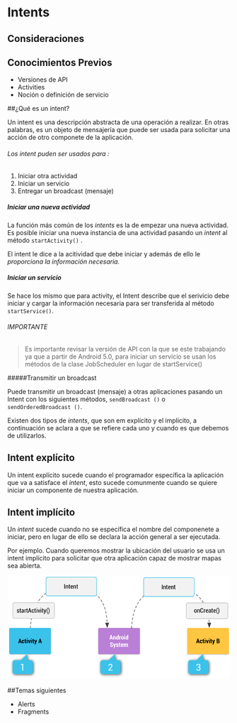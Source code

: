 # Intents

## Consideraciones

## Conocimientos Previos

* Versiones de API
* Activities
* Noción o definición de servicio

##¿Qué es un intent?

Un intent es una descripción abstracta de una operación a realizar. En otras palabras, es un objeto de mensajería que puede ser usada para solicitar una acción de otro componete de la aplicación.

###### Los intent puden ser usados para :

1. Iniciar otra actividad
2. Iniciar un servicio
3. Entregar un broadcast (mensaje)

##### Iniciar una nueva actividad

La función más común de los *intents* es la de empezar una nueva actividad. Es posible iniciar una nueva instancia de una actividad pasando un *intent* al método `startActivity()` .

El intent le dice a la acitividad que debe iniciar y además de ello le *proporciona la información necesaria.*

##### Iniciar un servicio

Se hace los mismo que para activity, el Intent describe que el serivicio debe iniciar y cargar la información necesaria para ser transferida al método `startService()`.

###### IMPORTANTE

> Es importante revisar la versión de API con la que se este trabajando ya que a partir de Android 5.0, para iniciar un servicio se usan los métodos de la clase  JobScheduler en lugar de startService()

#####Transmitir un broadcast

Puede transmitir un broadcast (mensaje) a otras aplicaciones pasando un Intent con los siguientes métodos, `sendBroadcast ()` o `sendOrderedBroadcast ()`.

Existen dos tipos de *intents*, que son em explícito y el implícito, a continuación se aclara a que se refiere cada uno y cuando es que debemos de utilizarlos.

## Intent explícito

Un intent explícito sucede cuando el programador específica la aplicación que va a satisface el *intent*, esto sucede comunmente cuando se quiere iniciar un componente de nuestra aplicación.

## Intent implícito

Un *intent* sucede cuando no se específica el nombre del componenete a iniciar, pero en lugar de ello se declara la acción general a ser ejecutada. 

Por ejemplo. Cuando queremos mostrar la ubicación del usuario se usa un intent implícito para solicitar que otra aplicación  capaz de mostrar mapas sea abierta.

<p align="center">

<img src="./img/intent-implicitos.png" width="550">

</p>



##Temas siguientes

* Alerts
* Fragments

